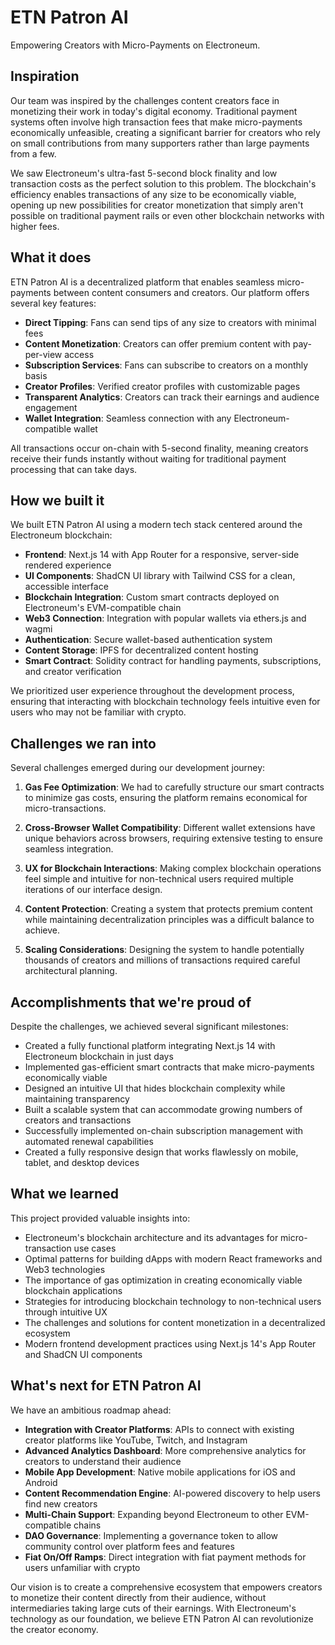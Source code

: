 # ETN Patron AI

Empowering Creators with Micro-Payments on Electroneum.

## Inspiration

Our team was inspired by the challenges content creators face in monetizing their work in today's digital economy. Traditional payment systems often involve high transaction fees that make micro-payments economically unfeasible, creating a significant barrier for creators who rely on small contributions from many supporters rather than large payments from a few.

We saw Electroneum's ultra-fast 5-second block finality and low transaction costs as the perfect solution to this problem. The blockchain's efficiency enables transactions of any size to be economically viable, opening up new possibilities for creator monetization that simply aren't possible on traditional payment rails or even other blockchain networks with higher fees.

## What it does

ETN Patron AI is a decentralized platform that enables seamless micro-payments between content consumers and creators. Our platform offers several key features:

- **Direct Tipping**: Fans can send tips of any size to creators with minimal fees
- **Content Monetization**: Creators can offer premium content with pay-per-view access
- **Subscription Services**: Fans can subscribe to creators on a monthly basis
- **Creator Profiles**: Verified creator profiles with customizable pages
- **Transparent Analytics**: Creators can track their earnings and audience engagement
- **Wallet Integration**: Seamless connection with any Electroneum-compatible wallet

All transactions occur on-chain with 5-second finality, meaning creators receive their funds instantly without waiting for traditional payment processing that can take days.

## How we built it

We built ETN Patron AI using a modern tech stack centered around the Electroneum blockchain:

- **Frontend**: Next.js 14 with App Router for a responsive, server-side rendered experience
- **UI Components**: ShadCN UI library with Tailwind CSS for a clean, accessible interface
- **Blockchain Integration**: Custom smart contracts deployed on Electroneum's EVM-compatible chain
- **Web3 Connection**: Integration with popular wallets via ethers.js and wagmi
- **Authentication**: Secure wallet-based authentication system
- **Content Storage**: IPFS for decentralized content hosting
- **Smart Contract**: Solidity contract for handling payments, subscriptions, and creator verification

We prioritized user experience throughout the development process, ensuring that interacting with blockchain technology feels intuitive even for users who may not be familiar with crypto.

## Challenges we ran into

Several challenges emerged during our development journey:

1. **Gas Fee Optimization**: We had to carefully structure our smart contracts to minimize gas costs, ensuring the platform remains economical for micro-transactions.

2. **Cross-Browser Wallet Compatibility**: Different wallet extensions have unique behaviors across browsers, requiring extensive testing to ensure seamless integration.

3. **UX for Blockchain Interactions**: Making complex blockchain operations feel simple and intuitive for non-technical users required multiple iterations of our interface design.

4. **Content Protection**: Creating a system that protects premium content while maintaining decentralization principles was a difficult balance to achieve.

5. **Scaling Considerations**: Designing the system to handle potentially thousands of creators and millions of transactions required careful architectural planning.

## Accomplishments that we're proud of

Despite the challenges, we achieved several significant milestones:

- Created a fully functional platform integrating Next.js 14 with Electroneum blockchain in just days
- Implemented gas-efficient smart contracts that make micro-payments economically viable
- Designed an intuitive UI that hides blockchain complexity while maintaining transparency
- Built a scalable system that can accommodate growing numbers of creators and transactions
- Successfully implemented on-chain subscription management with automated renewal capabilities
- Created a fully responsive design that works flawlessly on mobile, tablet, and desktop devices

## What we learned

This project provided valuable insights into:

- Electroneum's blockchain architecture and its advantages for micro-transaction use cases
- Optimal patterns for building dApps with modern React frameworks and Web3 technologies
- The importance of gas optimization in creating economically viable blockchain applications
- Strategies for introducing blockchain technology to non-technical users through intuitive UX
- The challenges and solutions for content monetization in a decentralized ecosystem
- Modern frontend development practices using Next.js 14's App Router and ShadCN UI components

## What's next for ETN Patron AI

We have an ambitious roadmap ahead:

- **Integration with Creator Platforms**: APIs to connect with existing creator platforms like YouTube, Twitch, and Instagram
- **Advanced Analytics Dashboard**: More comprehensive analytics for creators to understand their audience
- **Mobile App Development**: Native mobile applications for iOS and Android
- **Content Recommendation Engine**: AI-powered discovery to help users find new creators
- **Multi-Chain Support**: Expanding beyond Electroneum to other EVM-compatible chains
- **DAO Governance**: Implementing a governance token to allow community control over platform fees and features
- **Fiat On/Off Ramps**: Direct integration with fiat payment methods for users unfamiliar with crypto

Our vision is to create a comprehensive ecosystem that empowers creators to monetize their content directly from their audience, without intermediaries taking large cuts of their earnings. With Electroneum's technology as our foundation, we believe ETN Patron AI can revolutionize the creator economy.
